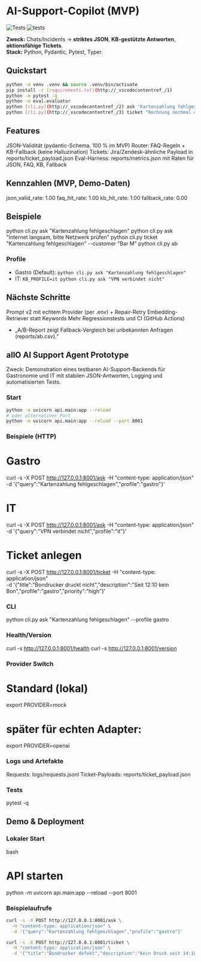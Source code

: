 # AI-Support-Copilot (MVP)
![Tests](https://img.shields.io/badge/tests-passing-green)
![tests](https://github.com/doma-ra/AI-Support-Copilot/actions/workflows/pytest.yml/badge.svg)

**Zweck:** Chats/Incidents → **striktes JSON**, **KB-gestützte Antworten**, **aktionsfähige Tickets**.  
**Stack:** Python, Pydantic, Pytest, Typer.

## Quickstart
```bash
python -m venv .venv && source .venv/bin/activate
pip install -r [requirements.txt](http://_vscodecontentref_/1)
python -m pytest -q
python -m eval.evaluator
python [cli.py](http://_vscodecontentref_/2) ask "Kartenzahlung fehlgeschlagen"
python [cli.py](http://_vscodecontentref_/3) ticket "Rechnung nochmal drucken" --customer "Demo KG"
```

## Features
JSON-Validität (pydantic-Schema, 100 % im MVP)
Router: FAQ-Regeln + KB-Fallback (keine Halluzination)
Tickets: Jira/Zendesk-ähnliche Payload in reports/ticket_payload.json
Eval-Harness: reports/metrics.json mit Raten für JSON, FAQ, KB, Fallback
## Kennzahlen (MVP, Demo-Daten)
json_valid_rate: 1.00
faq_hit_rate: 1.00
kb_hit_rate: 1.00
fallback_rate: 0.00

## Beispiele
python cli.py ask "Kartenzahlung fehlgeschlagen"
python cli.py ask "Internet langsam, bitte Netzwerk prüfen"
python cli.py ticket "Kartenzahlung fehlgeschlagen" --customer "Bar M"
python cli.py ab
### Profile
- Gastro (Default): `python cli.py ask "Kartenzahlung fehlgeschlagen"`
- IT: `KB_PROFILE=it python cli.py ask "VPN verbindet nicht"`

## Nächste Schritte
Prompt v2 mit echtem Provider (per .env) + Repair-Retry
Embedding-Retriever statt Keywords
Mehr Regressionstests und CI (GitHub Actions)
* „A/B-Report zeigt Fallback-Vergleich bei unbekannten Anfragen (reports/ab.csv).“

## allO AI Support Agent Prototype

Zweck: Demonstration eines testbaren AI-Support-Backends für Gastronomie und IT mit stabilen JSON-Antworten, Logging und automatisierten Tests.

### Start
```bash
python -m uvicorn api.main:app --reload
# oder alternativer Port
python -m uvicorn api.main:app --reload --port 8001
```

### Beispiele (HTTP)

# Gastro
curl -s -X POST http://127.0.0.1:8001/ask -H "content-type: application/json" \
  -d '{"query":"Kartenzahlung fehlgeschlagen","profile":"gastro"}'

# IT
curl -s -X POST http://127.0.0.1:8001/ask -H "content-type: application/json" \
  -d '{"query":"VPN verbindet nicht","profile":"it"}'

# Ticket anlegen
curl -s -X POST http://127.0.0.1:8001/ticket -H "content-type: application/json" \
  -d '{"title":"Bondrucker druckt nicht","description":"Seit 12:10 kein Bon","profile":"gastro","priority":"high"}'

### CLI

python cli.py ask "Kartenzahlung fehlgeschlagen" --profile gastro

### Health/Version

curl -s http://127.0.0.1:8001/health
curl -s http://127.0.0.1:8001/version

### Provider Switch

# Standard (lokal)
export PROVIDER=mock
# später für echten Adapter:
export PROVIDER=openai

### Logs und Artefakte
Requests: logs/requests.jsonl
Ticket-Payloads: reports/ticket_payload.json

### Tests

pytest -q

## Demo & Deployment

### Lokaler Start
bash
# API starten
python -m uvicorn api.main:app --reload --port 8001

### Beispielaufrufe
```bash
curl -s -X POST http://127.0.0.1:8001/ask \
  -H "content-type: application/json" \
  -d '{"query":"Kartenzahlung fehlgeschlagen","profile":"gastro"}'

curl -s -X POST http://127.0.0.1:8001/ticket \
  -H "content-type: application/json" \
  -d '{"title":"Bondrucker defekt","description":"Kein Druck seit 14:10","profile":"gastro"}'
```
